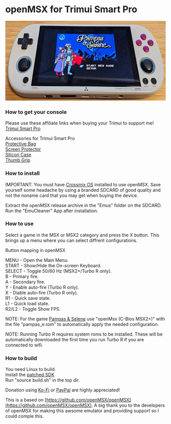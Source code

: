# openMSX for Trimui Smart Pro

<img height="250" width="640" src="images/trimui_smart_pro.jpg"> 

### How to get your console
Please use these affiliate links when buying your Trimui to support me!  
[Trimui Smart Pro](https://s.click.aliexpress.com/e/_DC7NNMZ)

Accessories for Trimui Smart Pro  
[Protective Bag](https://s.click.aliexpress.com/e/_DnKA17f)  
[Screen Protector](https://s.click.aliexpress.com/e/_DCqp3jf)  
[Silicon Case](https://s.click.aliexpress.com/e/_Dk2vuOp)  
[Thumb Grip](https://s.click.aliexpress.com/e/_Dm0gxmz)


### How to install
IMPORTANT: You must have [Crossmix OS](https://github.com/cizia64/CrossMix-OS) installed to use openMSX. Save yourself some headache by using a branded SDCARD of good quality and not the noname card that you may get when buying the device.

Extract the openMSX release archive in the "Emus" folder on the SDCARD. Run the "EmuCleaner" App after installation.

### How to use
Select a game in the MSX or MSX2 category and press the X button. This brings up a menu where you can select diffrent configurations.

Button mapping in openMSX

MENU - Open the Main Menu.  
START - Show/Hide the On-screen Keyboard.  
SELECT - Toggle 50/60 Hz (MSX2+/Turbo R only).  
B - Primary fire.  
A - Secondary fire.  
Y - Enable auto-fire (Turbo R only).  
X - Diable auto-fire (Turbo R only).  
R1 - Quick save state.  
L1 - Quick load state.  
R2/L2 - Toggle Show FPS.

NOTE: For the game [Pampas & Selene](https://www.unepicfran.com/en/msx_pampas.html) use "openMsx (C-Bios MSX2+)" with the file "pampas_e.rom" to automatically apply the needed configuration.

NOTE: Running Turbo R requires system roms to be installed. These will be automatically downloaded the first time you run Turbo R if you are connected to wifi.

### How to build
You need Linux to build.  
Install the [patched SDK](https://github.com/pthalin/SDK_Trimui_Smart_Pro)  
Run "source build.sh" in the top dir.


Donation using [Ko-Fi](https://ko-fi.com/patriksretrotech) or [PayPal](https://www.paypal.com/donate/?business=UCTJFD6L7UYFL&no_recurring=0&item_name=Please+support+me%21&currency_code=SEK) are highly appreciated!

This is a based on [https://github.com/openMSX/openMSX](https://github.com/openMSX/openMSX).
A big thank you to the developers of openMSX for making this awsome emulator and providing support so I could comple this. 